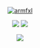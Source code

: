 <p align="center">
  <a href="https://github.com/xenos1337">
    <img src="https://discord.c99.nl/widget/theme-4/810254793406808135.png" alt="armfxl"/>
     </a>
</p>

<p align="center">
  <tr>
    <td align="center" style="padding=0;width=50%;">
      <img src="https://github-readme-stats.vercel.app/api/?username=xenos1337&title_color=7d2cf7&text_color=9f9f9f&show_icons=true&bg_color=00000000&hide_border=true&icon_color=8022e5&hide_title=true&count_private=true&include_all_commits=true&enable_animations=true" />
    </td>
        <td align="center" style="padding=0;width=50%;">
      <img src="https://github-readme-stats.vercel.app/api/top-langs/?username=xenos1337&title_color=4F8CC9&text_color=9f9f9f&show_icons=true&bg_color=00000000&hide_border=true&icon_color=4F8CC9&hide_title=true&count_private=true&enable_animations=true" />
    </td>
  </tr>
</p>

<p align="center">
  <img src="https://i.imgur.com/L1mynAj.png"/>
</p>

